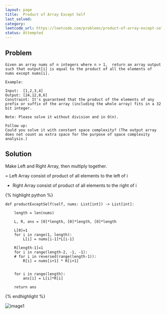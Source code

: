 ```yaml
---
layout: page
title:  Product of Array Except Self
last_solved: 
category: 
leetcode_url: https://leetcode.com/problems/product-of-array-except-self
status: Attempted
---
```


Problem
-------

```
Given an array nums of n integers where n > 1,  return an array output such that output[i] is equal to the product of all the elements of nums except nums[i].

Example:

Input:  [1,2,3,4]
Output: [24,12,8,6]
Constraint: It's guaranteed that the product of the elements of any prefix or suffix of the array (including the whole array) fits in a 32 bit integer.

Note: Please solve it without division and in O(n).

Follow up:
Could you solve it with constant space complexity? (The output array does not count as extra space for the purpose of space complexity analysis.)

```

Solution
----------

Make Left and Right Array, then multiply together.

= Left Array consist of product of all elements to the left of i
- Right Array consist of product of all elements to the right of i

{% highlight python %}

    def productExceptSelf(self, nums: List[int]) -> List[int]:
        
        length = len(nums)
        
        L, R, ans = [0]*length, [0]*length, [0]*length
        
        L[0]=1
        for i in range(1, length):
            L[i] = nums[i-1]*L[i-1]
        
        R[length-1]=1
        for i in range(length-2, -1, -1):
        # for i in reversed(range(length-1)):
            R[i] = nums[i+1] * R[i+1]
        
        
        for i in range(length):
            ans[i] = L[i]*R[i]
        
        return ans

{% endhighlight %}


![image1]()